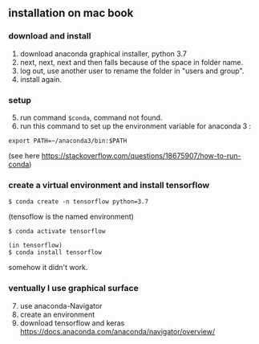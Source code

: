 ## installation on mac book

### download and install
1. download anaconda graphical installer, python 3.7
2. next, next, next and then falls because of the space in folder name.
3. log out, use another user to rename the folder in "users and group".
4. install again.

### setup
5. run command ```$conda```, command not found.
6. run this command to set up the environment variable
for anaconda 3 :
```
export PATH=~/anaconda3/bin:$PATH
```
(see here https://stackoverflow.com/questions/18675907/how-to-run-conda)


### create a virtual environment and install tensorflow
```
$ conda create -n tensorflow python=3.7
```
(tensoflow is the named environment)
```
$ conda activate tensorflow
```
```
(in tensorflow)
$ conda install tensorflow
```
somehow it didn't work.

### ventually I use graphical surface
7. use anaconda-Navigator
8. create an environment
9. download tensorflow and keras    
https://docs.anaconda.com/anaconda/navigator/overview/
